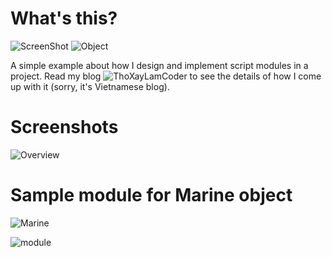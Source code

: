 # What's this?

![ScreenShot](https://user-images.githubusercontent.com/9117538/92939975-b0578500-f478-11ea-8350-a1ef8811dede.png)
![Object](https://user-images.githubusercontent.com/9117538/92940100-ded56000-f478-11ea-973a-03efa5de2014.png)

A simple example about how I design and implement script modules in a project.
Read my blog ![ThoXayLamCoder](https://thoxaylamcoder.wordpress.com/2020/09/11/p1-ban-phan-tich-va-implement-mot-module-trong-project-nhu-the-nao-userstory-va-module/) to see the details of how I come up with it (sorry, it's Vietnamese blog).

# Screenshots

![Overview](https://cloud.githubusercontent.com/assets/9117538/13203480/0fc42726-d8ec-11e5-9ef0-597cdf65902a.jpg)

# Sample module for Marine object

![Marine](https://user-images.githubusercontent.com/9117538/92940223-0e846800-f479-11ea-995e-5dc740e0db68.png)

![module](https://user-images.githubusercontent.com/9117538/92940228-0fb59500-f479-11ea-81bf-cde7161ed06a.png)
